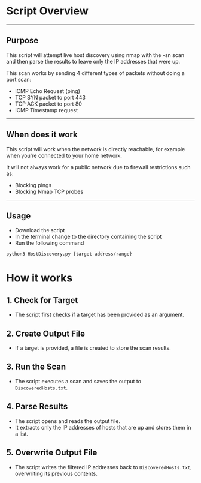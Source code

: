 # Script Overview
---
## Purpose

This script will attempt live host discovery using nmap with the -sn scan and then parse the results to leave only the IP addresses that were up.

This scan works by sending 4 different types of packets without doing a port scan:
- ICMP Echo Request (ping)
- TCP SYN packet to port 443
- TCP ACK packet to port 80
- ICMP Timestamp request
--- 

## When does it work 
This script will work when the network is directly reachable, for example when you're connected to your home network.

It will not always work for a public network due to firewall restrictions such as:
- Blocking pings
- Blocking Nmap TCP probes 
---

## Usage 
 - Download the script 
 - In the terminal change to the directory containing the script
 - Run the following command 
 ```bash 
 python3 HostDiscovery.py {target address/range}
```

# How it works 

## 1. Check for Target  
- The script first checks if a target has been provided as an argument.  

## 2. Create Output File  
- If a target is provided, a file is created to store the scan results.  

## 3. Run the Scan  
- The script executes a scan and saves the output to `DiscoveredHosts.txt`.  

## 4. Parse Results  
- The script opens and reads the output file.  
- It extracts only the IP addresses of hosts that are up and stores them in a list.  

## 5. Overwrite Output File  
- The script writes the filtered IP addresses back to `DiscoveredHosts.txt`, overwriting its previous contents.  
